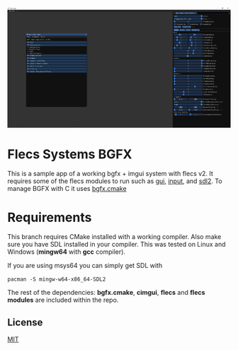 ![Flecs App](img.png)

# Flecs Systems BGFX

This is a sample app of a working bgfx + imgui system with flecs v2. It requires some of the flecs modules to run such as
[gui](https://github.com/flecs-hub/flecs-components-gui), [input](https://github.com/flecs-hub/flecs-components-input), and [sdl2](https://github.com/flecs-hub/flecs-systems-sdl2).
To manage BGFX with C it uses [bgfx.cmake](https://github.com/bkaradzic/bgfx.cmake)

# Requirements

This branch requires CMake installed with a working compiler. Also make sure you have SDL installed in your compiler. This was tested on Linux and Windows (**mingw64** with **gcc** compiler).

If you are using msys64 you can simply get SDL with
```
pacman -S mingw-w64-x86_64-SDL2
```

The rest of the dependencies: **bgfx.cmake**, **cimgui**, **flecs** and **flecs modules** are included within the repo.

## License
[MIT](https://choosealicense.com/licenses/mit/)
